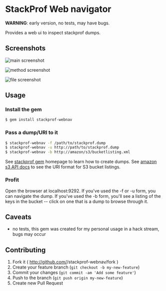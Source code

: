 # StackProf Web navigator

__WARNING__: early version, no tests, may have bugs.

Provides a web ui to inspect stackprof dumps.

## Screenshots

![main screenshot][main-screenshot]

![method screenshot][method-screenshot]

![file screenshot][file-screenshot]

## Usage

### Install the gem
```bash
$ gem install stackprof-webnav
```

### Pass a dump/URI to it
```bash
$ stackprof-webnav -f /path/to/stackprof.dump
$ stackprof-webnav -u http://path/to/stackprof.dump
$ stackprof-webnav -b http://amazon/s3/bucketlisting.xml
```

See [stackprof gem][create-dump] homepage to learn how to create dumps.
See [amazon s3 API docs][list-bucket-contents] to see the URI format for S3 bucket listings.

### Profit
Open the browser at localhost:9292. If you've used the -f or -u form, you can navigate the dump. If you've used the -b form, you'll see a listing of the keys in the bucket -- click on one that is a dump to browse through it.

## Caveats
- no tests, this gem was created for my personal usage in a hack stream,
  bugs may occur

## Contributing

1. Fork it ( http://github.com/<my-github-username>/stackprof-webnav/fork )
2. Create your feature branch (`git checkout -b my-new-feature`)
3. Commit your changes (`git commit -am 'Add some feature'`)
4. Push to the branch (`git push origin my-new-feature`)
5. Create new Pull Request

[create-dump]: https://github.com/tmm1/stackprof#getting-started
[main-screenshot]: https://github.com/alisnic/stackprof-webnav/blob/master/screenshots/main.png?raw=true
[method-screenshot]: https://github.com/alisnic/stackprof-webnav/blob/master/screenshots/method.png?raw=true
[file-screenshot]: https://github.com/alisnic/stackprof-webnav/blob/master/screenshots/file.png?raw=true
[list-bucket-contents]: http://docs.aws.amazon.com/AmazonS3/latest/API/RESTBucketGET.html
